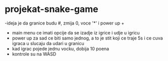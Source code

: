 # projekat-snake-game

-ideja je da granice budu #, zmija 0, voce '*' i power up +
- main menu ce imati opcije da se izadje iz igrice i udje u igricu
- power up za sad ce biti samo jednog, a to je stit koji ce traje 5s i ce cuva igraca u slucaju da udari u granicu 
- kad igrac pojede jednu vocku, dobija 10 poena
- kontrole su na WASD
